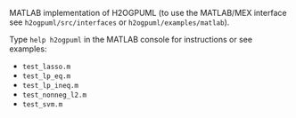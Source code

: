 MATLAB implementation of H2OGPUML (to use the MATLAB/MEX interface see `h2ogpuml/src/interfaces` or `h2ogpuml/examples/matlab`). 

Type `help h2ogpuml` in the MATLAB console for instructions or see examples:

  - `test_lasso.m` 
  - `test_lp_eq.m`
  - `test_lp_ineq.m`
  - `test_nonneg_l2.m`
  - `test_svm.m`
